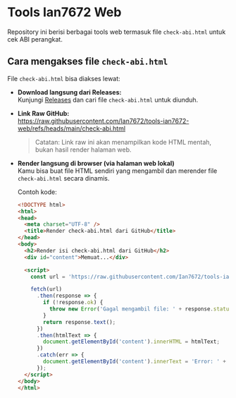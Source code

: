 # Tools Ian7672 Web

Repository ini berisi berbagai tools web termasuk file `check-abi.html` untuk cek ABI perangkat.

## Cara mengakses file `check-abi.html`

File `check-abi.html` bisa diakses lewat:

- **Download langsung dari Releases:**  
  Kunjungi [Releases](https://github.com/Ian7672/tools-ian7672-web/releases) dan cari file `check-abi.html` untuk diunduh.

- **Link Raw GitHub:**  
  https://raw.githubusercontent.com/Ian7672/tools-ian7672-web/refs/heads/main/check-abi.html

  > Catatan: Link raw ini akan menampilkan kode HTML mentah, bukan hasil render halaman web.

- **Render langsung di browser (via halaman web lokal)**  
  Kamu bisa buat file HTML sendiri yang mengambil dan merender file `check-abi.html` secara dinamis.

  Contoh kode:

  ```html
  <!DOCTYPE html>
  <html>
  <head>
    <meta charset="UTF-8" />
    <title>Render check-abi.html dari GitHub</title>
  </head>
  <body>
    <h2>Render isi check-abi.html dari GitHub</h2>
    <div id="content">Memuat...</div>

    <script>
      const url = 'https://raw.githubusercontent.com/Ian7672/tools-ian7672-web/refs/heads/main/check-abi.html';

      fetch(url)
        .then(response => {
          if (!response.ok) {
            throw new Error('Gagal mengambil file: ' + response.status);
          }
          return response.text();
        })
        .then(htmlText => {
          document.getElementById('content').innerHTML = htmlText;
        })
        .catch(err => {
          document.getElementById('content').innerText = 'Error: ' + err.message;
        });
    </script>
  </body>
  </html>
